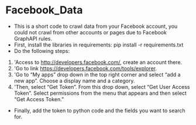 # Facebook_Data
- This is a short code to crawl data from your Facebook account, you could not crawl from other accounts or pages due to Facebook GraphAPI rules.
- First, install the libraries in requirements: pip install -r requirements.txt
- Do the following steps:
1. 'Access to http://developers.facebook.com/, create an account there.
1. 'Go to link https://developers.facebook.com/tools/explorer.
1. 'Go to “My apps” drop down in the top right corner and select “add a new app”. Choose a display name and a category.
1. 'Then, select “Get Token”. From this drop down, select “Get User Access Token”. Select permissions from the menu that appears and then select “Get Access Token.”
- Finally, add the token to python code and the fields you want to search for.
